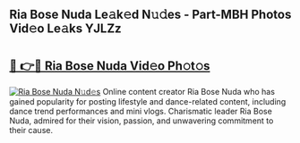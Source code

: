 ## Ria Bose Nuda Le𝚊k𝚎d N𝚞𝚍es - Part-MBH Photos Vid𝚎o Le𝚊ks YJLZz

# <h2><a href="http://fbfex1.evod.top/?m=Ria+Bose+Nuda">🔗 👉🔴 Ria Bose Nuda Vid𝚎o Ph𝚘t𝚘s</a></h2>

[![Ria Bose Nuda N𝚞d𝚎s](https://i.imgur.com/8V9OHl7.gif)](http://fbfex1.evod.top/?m=Ria+Bose+Nuda)
Online content creator Ria Bose Nuda who has gained popularity for posting lifestyle and dance-related content, including dance trend performances and mini vlogs. Charismatic leader Ria Bose Nuda, admired for their vision, passion, and unwavering commitment to their cause. 
